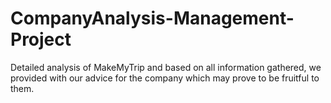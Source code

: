 # CompanyAnalysis-Management-Project
Detailed analysis of MakeMyTrip and based on all information gathered, we provided with our advice for the company which may prove to be fruitful to them.
